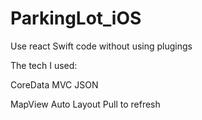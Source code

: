 # ParkingLot_iOS

Use react Swift code
without using plugings

The tech I used: 

CoreData
MVC
JSON

MapView
Auto Layout
Pull to refresh
